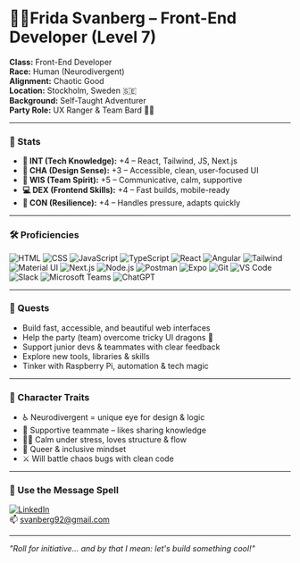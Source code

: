 # ✌🏽Frida Svanberg – Front-End Developer (Level 7)

**Class:** Front-End Developer  
**Race:** Human (Neurodivergent)  
**Alignment:** Chaotic Good  
**Location:** Stockholm, Sweden 🇸🇪  
**Background:** Self-Taught Adventurer  
**Party Role:** UX Ranger & Team Bard 🎯🎻  

---

### 🎯 Stats

- **🧠 INT (Tech Knowledge):** +4 – React, Tailwind, JS, Next.js  
- **🎨 CHA (Design Sense):** +3 – Accessible, clean, user-focused UI  
- **🤝 WIS (Team Spirit):** +5 – Communicative, calm, supportive 
- **💻 DEX (Frontend Skills):** +4 – Fast builds, mobile-ready   
- **💪 CON (Resilience):** +4 – Handles pressure, adapts quickly  

---

### 🛠️ Proficiencies


![HTML](https://img.shields.io/badge/-HTML5-E34F26?logo=html5&logoColor=fff)
![CSS](https://img.shields.io/badge/-CSS3-1572B6?logo=css3&logoColor=fff)
![JavaScript](https://img.shields.io/badge/-JavaScript-F7DF1E?logo=javascript&logoColor=000)
![TypeScript](https://img.shields.io/badge/-TypeScript-3178C6?logo=typescript&logoColor=fff)
![React](https://img.shields.io/badge/-React-61DAFB?logo=react&logoColor=000)
![Angular](https://img.shields.io/badge/-Angular-DD0031?logo=angular&logoColor=fff)
![Tailwind](https://img.shields.io/badge/-Tailwind-38B2AC?logo=tailwindcss&logoColor=fff)
![Material UI](https://img.shields.io/badge/-Material_UI-007FFF?logo=mui&logoColor=fff)
![Next.js](https://img.shields.io/badge/-Next.js-000?logo=next.js)
![Node.js](https://img.shields.io/badge/-Node.js-339933?logo=node.js&logoColor=fff)
![Postman](https://img.shields.io/badge/-Postman-FF6C37?logo=postman&logoColor=fff)
![Expo](https://img.shields.io/badge/-Expo-1B1F23?logo=expo&logoColor=white)
![Git](https://img.shields.io/badge/-Git-F05032?logo=git&logoColor=fff)
![VS Code](https://img.shields.io/badge/-VSCode-007ACC?logo=visual-studio-code&logoColor=fff)
![Slack](https://img.shields.io/badge/-Slack-4A154B?logo=slack&logoColor=fff)
![Microsoft Teams](https://img.shields.io/badge/-Microsoft_Teams-6264A7?logo=microsoft-teams&logoColor=fff)
![ChatGPT](https://img.shields.io/badge/-ChatGPT-10A37F?logo=openai&logoColor=fff)

---

### 🧭 Quests

- Build fast, accessible, and beautiful web interfaces  
- Help the party (team) overcome tricky UI dragons 🐉  
- Support junior devs & teammates with clear feedback  
- Explore new tools, libraries & skills  
- Tinker with Raspberry Pi, automation & tech magic  

---

### 📜 Character Traits

- ♿️ Neurodivergent = unique eye for design & logic  
- 🤗 Supportive teammate – likes sharing knowledge  
- 🧘🏾 Calm under stress, loves structure & flow  
- 🌈 Queer & inclusive mindset  
- ⚔️ Will battle chaos bugs with clean code

---

### 📨 Use the Message Spell

[![LinkedIn](https://img.shields.io/badge/-LinkedIn-0A66C2?logo=linkedin&logoColor=fff)](https://www.linkedin.com/in/fridasvanberg)  
📫 svanberg92@gmail.com  

---

*"Roll for initiative... and by that I mean: let's build something cool!"*
